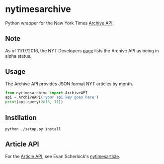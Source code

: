 # nytimesarchive
Python wrapper for the New York Times [Archive API](https://developer.nytimes.com/archive_api.json). 

## Note

As of 11/17/2016, the NYT Developers [page](https://developer.nytimes.com/) lists the Archive API as being in alpha status. 

## Usage

The Archive API provides JSON format NYT articles by month. 

```python
from nytimesarchive import ArchiveAPI
api = ArchiveAPI('your api key goes here')
print(api.query(2016, 11))
```

## Instllation

```
python ./setup.py install
```

## Article API

For the [Article API](https://developer.nytimes.com/article_search_v2.json), see Evan Scherlock's [nytimesarticle](https://github.com/evansherlock/nytimesarticle).
